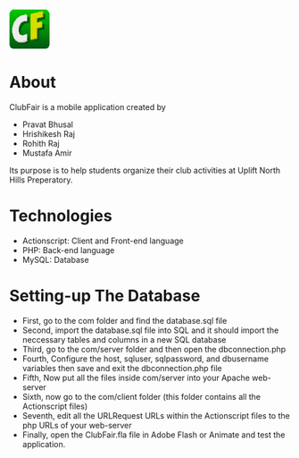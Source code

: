 ![Alt text](/rsrc/icon72x72.png)
# About
ClubFair is a mobile application created by
- Pravat Bhusal
- Hrishikesh Raj
- Rohith Raj
- Mustafa Amir

Its purpose is to help students organize their club activities at Uplift North Hills Preperatory.

# Technologies
- Actionscript: Client and Front-end language
- PHP: Back-end language
- MySQL: Database

# Setting-up The Database
- First, go to the com folder and find the database.sql file
- Second, import the database.sql file into SQL and it should import the neccessary tables and columns in a new SQL database
- Third, go to the com/server folder and then open the dbconnection.php
- Fourth, Configure the host, sqluser, sqlpassword, and dbusername variables then save and exit the dbconnection.php file
- Fifth, Now put all the files inside com/server into your Apache web-server
- Sixth, now go to the  com/client folder (this folder contains all the Actionscript files)
- Seventh, edit all the URLRequest URLs within the Actionscript files to the php URLs of your web-server
- Finally, open the ClubFair.fla file in Adobe Flash or Animate and test the application.
